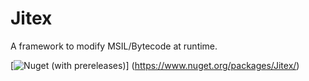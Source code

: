 # Jitex
A framework to modify MSIL/Bytecode at runtime.


[![Nuget (with prereleases)](https://img.shields.io/nuget/vpre/Jitex)]
(https://www.nuget.org/packages/Jitex/)

